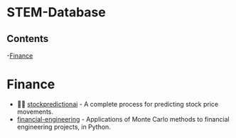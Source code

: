# STEM-Database

## Contents
-[Finance](#finance)


# Finance
- 🌟🌟 [stockpredictionai](https://github.com/borisbanushev/stockpredictionai) - A complete process for predicting stock price movements.
- [financial-engineering](https://github.com/federicomariamassari/financial-engineering) - Applications of Monte Carlo methods to financial engineering projects, in Python.
